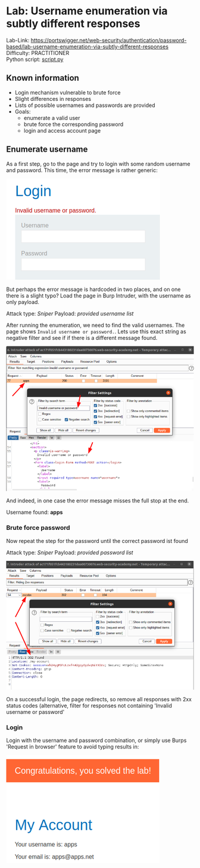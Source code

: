 # Lab: Username enumeration via subtly different responses

Lab-Link: <https://portswigger.net/web-security/authentication/password-based/lab-username-enumeration-via-subtly-different-responses>  
Difficulty: PRACTITIONER  
Python script: [script.py](script.py)  

## Known information

- Login mechanism vulnerable to brute force
- Slight differences in responses
- Lists of possible usernames and passwords are provided
- Goals:
  - enumerate a valid user
  - brute force the corresponding password
  - login and access account page

## Enumerate username

As a first step, go to the page and try to login with some random username and password. This time, the error message is rather generic:

![generic error message](img/generic_error_message.png)

But perhaps the error message is hardcoded in two places, and on one there is a slight typo? Load the page in Burp Intruder, with the username as only payload.

Attack type: *Sniper*
Payload: *provided username list*

After running the enumeration, we need to find the valid usernames. The page shows `Invalid username or password.`. Lets use this exact string as negative filter and see if if there is a different message found.

![subtle difference in error message](img/subtle_differences.png)

And indeed, in one case the error message misses the full stop at the end.

Username found: **apps**

### Brute force password

Now repeat the step for the password until the correct password ist found

Attack type: *Sniper*
Payload: *provided password list*

![Burp Intruder password found](img/password_found.png)

On a successful login, the page redirects, so remove all responses with 2xx status codes (alternative, filter for responses not containing 'Invalid username or password'

### Login

Login with the username and password combination, or simply use Burps 'Request in browser' feature to avoid typing results in:

![success](img/success.png)
